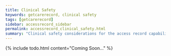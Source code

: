```yaml
---
title: Clinical Safety
keywords: getcarerecord, clinical safety
tags: [getcarerecord]
sidebar: accessrecord_sidebar
permalink: accessrecord_clinical_safety.html
summary: "Clinical safety considerations for the access record capability."
---
```


{% include todo.html content="Coming Soon..." %}